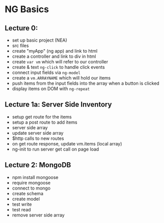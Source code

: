 NG Basics
===

Lecture 0:
---

- set up basic project (NEA)
- src files
- create "myApp" (ng app) and link to html
- create a controller and link to div in html
- create ```var vm``` which will refer to our controller
- create & text ```ng-click``` to handle click events
- connect input fields via ```ng-model```
- create a ```vm.ARRAYNAME``` which will hold our items
- push items from the input fields into the array when a button is clicked
- display items on DOM with ```ng-repeat```

Lecture 1a: Server Side Inventory
---

- setup get route for the items
- setup a post route to add items
- server side array
- update server side array
- $http calls to new routes
- on get route response, update vm.items (local array)
- ng-init to run server get call on page load

Lecture 2: MongoDB
---

- npm install mongoose
- require mongoose
- connect to mongo
- create schema
- create model
- test write
- test read
- remove server side array

